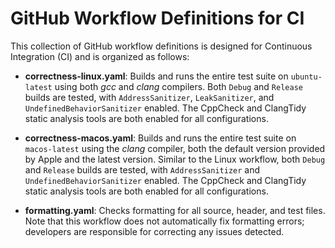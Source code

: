 # GitHub Workflow Definitions for CI

This collection of GitHub workflow definitions is designed for Continuous Integration (CI) and is organized as follows:

- **correctness-linux.yaml**: Builds and runs the entire test suite on `ubuntu-latest` using both _gcc_ and _clang_ compilers. Both `Debug` and `Release` builds are tested, with `AddressSanitizer`, `LeakSanitizer`, and `UndefinedBehaviorSanitizer` enabled.  The CppCheck and ClangTidy static analysis tools are both enabled for all configurations.

- **correctness-macos.yaml**: Builds and runs the entire test suite on `macos-latest` using the _clang_ compiler, both the default version provided by Apple and the latest version. Similar to the Linux workflow, both `Debug` and `Release` builds are tested, with `AddressSanitizer` and `UndefinedBehaviorSanitizer` enabled.  The CppCheck and ClangTidy static analysis tools are both enabled for all configurations.

- **formatting.yaml**: Checks formatting for all source, header, and test files. Note that this workflow does not automatically fix formatting errors; developers are responsible for correcting any issues detected.
